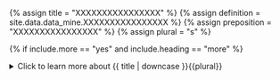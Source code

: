 <!--------------------------------------------- TITLE AND DEFINITION starts -->

{% assign title = "XXXXXXXXXXXXXXXX" %}
{% assign definition = site.data.data_mine.XXXXXXXXXXXXXXXX %}
{% assign preposition = "XXXXXXXXXXXXXXXX" %}
{% assign plural = "s" %}

<!--------------------------------------------- TITLE AND DEFINITION ends -->

{% if include.more == "yes" and include.heading == "more" %}
<details class='detailsCollapsible'><summary class='nobr'>Click to learn more about {{ title | downcase }}{{plural}}
</summary>
{% endif %}

{% if include.heading != "" and include.heading != "more" %}
{{include.heading}} {{title}}
{% endif %}

{% if include.icon != "no" %} 

{% if include.table == "yes" and include.icon != "no" %}
<table class='definitionTable'><tr><td>
{% endif %}

<img src='images/icons/nodes/png{{include.icon}}/{{ title | downcase | replace: " ", "-" }}.png' />

{% if include.table == "yes" and include.icon != "no" %}
</td><td>
{% endif %}

{% endif %}

{% if include.definition == "bold" %}
<strong>{{ definition }}</strong>
{% else %}
{% if include.definition != "no" %}
{{ definition }}
{% endif %}
{% endif %}

{% if include.table == "yes" and include.icon != "no" %}
</td></tr></table>
{% endif %}

{% if include.more == "yes" and include.content == "more" and include.heading != "more" %}
<details class='detailsCollapsible'><summary class='nobr'>Click to learn more about {{ title | downcase }}{{plural}}
</summary>
{% endif %}

{% if include.content != "no" %}

<!--------------------------------------------- CONTENT starts -->There are other effects of establishing a reference from the output dataset to a product dataset definition. Upon execution, every time a process finishes a processing cycle, it triggers an event that may be consumed by other entities. This event indicates that the datasets impacted by the process have been updated.An example of other entities that may be listening to such events is that of plotters. Plotters read datasets and create graphical representations of this data over the charts. Charts are constantly updating the information in the form of candles and indicators in realtime, synchronized with the data being extracted from the exchange by the sensor bot. That kind of automatism is possible thanks to the events that processes trigger every time an execution cycle is finished, signaling to everyone listening that new data is available on each of the impacted datasets.[![Indicators-Process-Output-01](https://user-images.githubusercontent.com/13994516/68976798-f01cf400-07f6-11ea-9ffb-198b5853a220.gif)](https://user-images.githubusercontent.com/13994516/68976798-f01cf400-07f6-11ea-9ffb-198b5853a220.gif)The image above shows the typical references from output datasets to datasets definitions.{% include note.html content="An output dataset must reference a dataset definition." %}<!--------------------------------------------- CONTENT ends -->

{% endif %}

{% if include.more == "yes" and include.content != "more" and include.heading != "more" %}
<details class='detailsCollapsible'><summary class='nobr'>Click to learn more about {{ title | downcase }}{{plural}}
</summary>
{% endif %}

{% if include.adding != "" %}

{{include.adding}} Adding {{preposition}} {{title}} Node

<!--------------------------------------------- ADDING starts -->Output datasets may be added in bulk, for all defined products, or one by one.To add a single {{ title | downcase }} node, select *Add {{ title }}* on the process output menu. {% include tip.html content="Remember that an output dataset must reference a valid dataset definition. Make sure you establish the reference after creating the output dataset." %}If you have defined multiple products, each with their dataset definitions, and wish to create all corresponding output datasets in bulk, select *Add All Output Datasets" on the process output menu. The system maps the product definition folder structure with output dataset folders, creates all required output datasets, and establishes the references with the corresponding dataset definitions, with a single click of the button.{% include note.html content="Make sure each product has properly defined dataset definitions before creating output datasets in bulk. You may always delete the output datasets and re-create them at will." %}<!--------------------------------------------- ADDING ends -->

{% endif %}

{% if include.configuring != "" %}

{{include.configuring}} Configuring the {{title}}

<!--------------------------------------------- CONFIGURING starts -->XXXXXXXXXXXXXXXXXXXXXXXXXXXXXXXXXXXXXXXXXXXXXXXXXXXXXX<!--------------------------------------------- CONFIGURING ends -->

{% endif %}

{% if include.starting != "" %}

{{include.starting}} Starting {{preposition}} {{title}}

<!--------------------------------------------- STARTING starts -->XXXXXXXXXXXXXXXXXXXXXXXXXXXXXXXXXXXXXXXXXXXXXXXXXXXXXX<!--------------------------------------------- STARTING ends -->

{% endif %}

{% if include.more == "yes" %}
</details>
{% endif %}